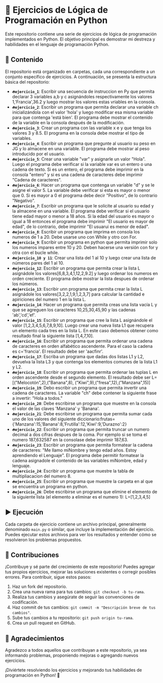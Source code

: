 # 🚀 Ejercicios de Lógica de Programación en Python

Este repositorio contiene una serie de ejercicios de lógica de programación implementados en Python. El objetivo principal es demostrar mi destreza y habilidades en el lenguaje de programación Python.

## 📂 Contenido

El repositorio está organizado en carpetas, cada una correspondiente a un conjunto específico de ejercicios. A continuación, se presenta la estructura básica del repositorio:

- **`🔥ejercicio_1`**: Escribir una secuencia de instruccion en Py que permita declarar 3 variables a,b y c asignándoles respectivamente los valores 1,'Francia',36.2 y luego mostrar los valores estas vriables en la consola.
- **`🔥ejercicio_2`**: Escribir un programa que permita declarar una variable ch inicializándola con el valor 'hola' y luego modificar esa misma variable para que contenga 'está bien'. El programa debe mostrar el contenido de la variable en la consola después de la modificación. 
- **`🔥ejercicio_3`**: Crear un programa con las variable x e y que tenga los valores 3 y 8.5. El programa en la consola debe mostrar el tipo de variables. 
- **`🔥ejercicio_4`**: Escribir un programa que pregunte al usuario su peso en JG y lo almacene en una variable. El programa debe mostrar al peso introducido por el usuario. 
- **`🔥ejercicio_5`**: Crear una variable "var" y asignarle un valor "Hola". Luego el programa debe verificar si la variable var es un entero o una cadena de texto. Si es un entero, el programa debe imprimir en la consola "entero" y si es una cadena de caracteres debe imprimir "Cadena de caracteres". 
- **`🔥ejercicio_6`**: Hacer un programa que contenga un variable "d" y se le asigne el valor 5. La variable debe verificar si esta es mayor o menor que 0. Si es mayor a 0 el programa debe decir "Positivo", de lo contrario "Negativo".
- **`🔥ejercicio_7`**: Escribir un programa que le solicite al usuario su edad y la almacene en una variable. El programa debe verificar si el usuario tiene edad mayor o menor a 18 años. Si la edad del usuario es mayor o igual a 18 entonces el programa debe imprimir "El usuario es mayor de edad", de lo contrario, debe imprimir "El usuarui es menor de edad".
- **`🔥ejercicio_8`**: Escribir un programa que imprima en consola los numeros de 1 a 20. Debe usarse uno con While y otro con For. 
- **`🔥ejercicio_9`**: Escribir un programa en python que permita imprimir solo los numeros impares entre 10 y 20. Deben hacerse una versión con for y otra con el bucle while.
- **`🔥ejercicio_10 y 11`**: Crear una lista del 1 al 10 y luego crear una lista de números pares del 1 al 10. 
- **`🔥ejercicio_12`**: Escribir un programa que permita crear la lista L asignádole los valores[6,8,3,4,1,12,2,9.2] y luego ordenar los numeros en orden creciente. El programa debe mostrar la lista despues de ordenar los números. 
- **`🔥ejercicio_13`**: Escribir unn programa que permita crear la lista L asignádole los valores[3,2,2,1,9,1,2,3,7] para calcular la cantidad e apiriciones del numero 1 en la lista L. 
- **`🔥ejercicio_14`**: Hacer un programa que permita creas una lista vacía L y que se agreguen los caracteres 10,25,30,45,90 y las cadenas 'ab','cd','ef'. 
- **`🔥ejercicio_15`**: Escribir un programa que cree la lista L asignándole el valor [1,2,3,4,5,6,7,8,9,10]. Luego crear una nueva lista L1 que recupera un elemento cada tres en la lista L. En este caso debemos obtener como resultado final la siguiente lista [1,4,7,10]. 
- **`🔥ejercicio_16`**: Escribir un programa que permita ordenar una cadena de caracteres en orden alfabético ascendente. Para el caso la cadena es c='francia'. El resultado debe ser 'aacfinr'.
- **`🔥ejercicio_17`**: Escriba un programa que dadas dos listas L1 y L2, devuelva la lista L3 y que contenga los elementos comunes de la lista L1 y L2.
- **`🔥ejercicio_18`**: Escribir un programa que permita ordenar las tuplas L en orden ascendente desde el segundo elemento. El resultado debe ser L=[("Melocotón",2),("Banana",8), ("Kiwi",9),("fresa",12),("Manzana",15)]
- **`🔥ejercicio_19`**: Debo escribir un programa que permita invertir una cadena de caracteres. La variable "ch" debe contener la siguiente frase a invertir: "Hola a todos." 
- **`🔥ejercicio_20`**: Debe escribirse un programa que muestre en la consola el valor de las claves 'Manzana' y 'Banana'. 
- **`🔥ejercicio_21`**: Debe escribirse un programa que permita sumar cada uno de los valores del siguiente diccionario:frutas={'Manzana':15,'Banana':8,'Frutilla':12,'Kiwi':9,'Durazno':2}
- **`🔥ejercicio_22`**: Escribir un programa que permita truncar un numero decimal a dos cifras despues de la coma. Por ejemplo si se toma el numero 187,632587 en la consolase debe imprimir 187,63.
- **`🔥ejercicio_23`**: Escribir un programa que permita formatear la cadena de caracteres: "Me llamo miNombre y tengo edad años. Estoy aprendiendo el Lenguaje". El programa debe permitir formatear la cadena asignadole el contenido de las variables miNombre, edad y lenguaje.
- **`🔥ejercicio_24`**: Escribir un programa que muestre la tabla de multipliacacion del numero 8. 
- **`🔥ejercicio_25`**: Escribir un programa que muestre la carpeta en al que se encuentra un programa en python.
- **`🔥ejercicio_26`**: Debe escribirse un programa que elimine el elemento de la siguiente lista (el elemento a eliminar es el numero 1):
L=[1,2,3,4,5] 

## ▶️ Ejecución

Cada carpeta de ejercicio contiene un archivo principal, generalmente denominado `main.py` o similar, que incluye la implementación del ejercicio. Puedes ejecutar estos archivos para ver los resultados y entender cómo se resolvieron los problemas propuestos.

## 🤝 Contribuciones

¡Contribuye y sé parte del crecimiento de este repositorio! Puedes agregar tus propios ejercicios, mejorar las soluciones existentes o corregir posibles errores. Para contribuir, sigue estos pasos:

1. Haz un fork del repositorio.
2. Crea una nueva rama para tus cambios: `git checkout -b tu-rama`.
3. Realiza tus cambios y asegúrate de seguir las convenciones de codificación.
4. Haz commit de tus cambios: `git commit -m "Descripción breve de tus cambios"`.
5. Sube tus cambios a tu repositorio: `git push origin tu-rama`.
6. Crea un pull request en GitHub.

## 🙏 Agradecimientos

Agradezco a todos aquellos que contribuyan a este repositorio, ya sea informando problemas, proponiendo mejoras o agregando nuevos ejercicios.

¡Diviértete resolviendo los ejercicios y mejorando tus habilidades de programación en Python! 🐍